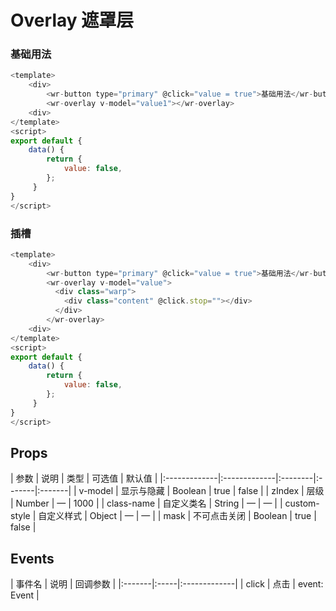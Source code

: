 # Overlay 遮罩层

### 基础用法
```js
<template>
    <div>
        <wr-button type="primary" @click="value = true">基础用法</wr-button>
        <wr-overlay v-model="value1"></wr-overlay>
    <div>
</template>
<script>
export default {
    data() {
        return {
            value: false,
        };
     }
}
</script>
```


### 插槽
```js
<template>
    <div>
        <wr-button type="primary" @click="value = true">基础用法</wr-button>
        <wr-overlay v-model="value">
          <div class="warp">
            <div class="content" @click.stop=""></div>
          </div>
        </wr-overlay>
    <div>
</template>
<script>
export default {
    data() {
        return {
            value: false,
        };
     }
}
</script>
```


##  Props

<md-table-warp>
| 参数         | 说明         | 类型    | 可选值 | 默认值 |
|:-------------|:-------------|:--------|:-------|:-------|
| v-model      | 显示与隐藏   | Boolean | true   | false  |
| zIndex       | 层级         | Number  | —      | 1000   |
| class-name   | 自定义类名   | String  | —      | —      |
| custom-style | 自定义样式   | Object  | —      | —      |
| mask         | 不可点击关闭 | Boolean | true   | false  |
</md-table-warp>

##  Events

<md-table-warp> 
| 事件名 | 说明 | 回调参数     |
|:-------|:-----|:-------------|
| click  | 点击 | event: Event |
</md-table-warp>